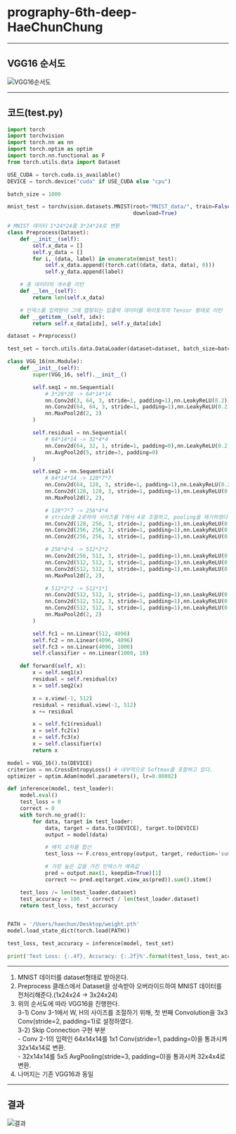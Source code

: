 # prography-6th-deep-HaeChunChung

****

## VGG16 순서도

![VGG16순서도](https://user-images.githubusercontent.com/46519866/75961526-86d80280-5f05-11ea-9585-4dc747d954d1.png)

****

## 코드(test.py)

```Python
import torch
import torchvision
import torch.nn as nn
import torch.optim as optim
import torch.nn.functional as F
from torch.utils.data import Dataset

USE_CUDA = torch.cuda.is_available()
DEVICE = torch.device("cuda" if USE_CUDA else "cpu")

batch_size = 1000

mnist_test = torchvision.datasets.MNIST(root="MNIST_data/", train=False, transform=torchvision.transforms.ToTensor(),
                                        download=True)

# MNIST 데이터 1*24*24를 3*24*24로 변환
class Preprocess(Dataset):
    def __init__(self):
        self.x_data = []
        self.y_data = []
        for i, (data, label) in enumerate(mnist_test):
            self.x_data.append((torch.cat((data, data, data), 0)))
            self.y_data.append(label)

    # 총 데이터의 개수를 리턴
    def __len__(self):
        return len(self.x_data)

    # 인덱스를 입력받아 그에 맵핑되는 입출력 데이터를 파이토치의 Tensor 형태로 리턴
    def __getitem__(self, idx):
        return self.x_data[idx], self.y_data[idx]

dataset = Preprocess()

test_set = torch.utils.data.DataLoader(dataset=dataset, batch_size=batch_size, shuffle=True, drop_last=True)

class VGG_16(nn.Module):
    def __init__(self):
        super(VGG_16, self).__init__()

        self.seq1 = nn.Sequential(
            # 3*28*28 -> 64*14*14
            nn.Conv2d(3, 64, 3, stride=1, padding=1),nn.LeakyReLU(0.2),
            nn.Conv2d(64, 64, 3, stride=1, padding=1),nn.LeakyReLU(0.2),
            nn.MaxPool2d(2, 2)
        )

        self.residual = nn.Sequential(
            # 64*14*14 -> 32*4*4
            nn.Conv2d(64, 32, 1, stride=1, padding=0),nn.LeakyReLU(0.2),
            nn.AvgPool2d(5, stride=3, padding=0)
        )

        self.seq2 = nn.Sequential(
            # 64*14*14 -> 128*7*7
            nn.Conv2d(64, 128, 3, stride=1, padding=1),nn.LeakyReLU(0.2),
            nn.Conv2d(128, 128, 3, stride=1, padding=1),nn.LeakyReLU(0.2),
            nn.MaxPool2d(2, 2),

            # 128*7*7 -> 256*4*4
            # stride를 2로하여 사이즈를 7에서 4로 조절하고, pooling을 제거하였다.
            nn.Conv2d(128, 256, 3, stride=2, padding=1),nn.LeakyReLU(0.2),
            nn.Conv2d(256, 256, 3, stride=1, padding=1),nn.LeakyReLU(0.2),
            nn.Conv2d(256, 256, 3, stride=1, padding=1),nn.LeakyReLU(0.2),

            # 256*4*4 -> 512*2*2
            nn.Conv2d(256, 512, 3, stride=1, padding=1),nn.LeakyReLU(0.2),
            nn.Conv2d(512, 512, 3, stride=1, padding=1),nn.LeakyReLU(0.2),
            nn.Conv2d(512, 512, 3, stride=1, padding=1),nn.LeakyReLU(0.2),
            nn.MaxPool2d(2, 2),

            # 512*2*2 -> 512*1*1
            nn.Conv2d(512, 512, 3, stride=1, padding=1),nn.LeakyReLU(0.2),
            nn.Conv2d(512, 512, 3, stride=1, padding=1),nn.LeakyReLU(0.2),
            nn.Conv2d(512, 512, 3, stride=1, padding=1),nn.LeakyReLU(0.2),
            nn.MaxPool2d(2, 2)
        )

        self.fc1 = nn.Linear(512, 4096)
        self.fc2 = nn.Linear(4096, 4096)
        self.fc3 = nn.Linear(4096, 1000)
        self.classifier = nn.Linear(1000, 10)

    def forward(self, x):
        x = self.seq1(x)
        residual = self.residual(x)
        x = self.seq2(x)

        x = x.view(-1, 512)
        residual = residual.view(-1, 512)
        x += residual

        x = self.fc1(residual)
        x = self.fc2(x)
        x = self.fc3(x)
        x = self.classifier(x)
        return x

model = VGG_16().to(DEVICE)
criterion = nn.CrossEntropyLoss() # 내부적으로 Softmax를 포함하고 있다.
optimizer = optim.Adam(model.parameters(), lr=0.00002)

def inference(model, test_loader):
    model.eval()
    test_loss = 0
    correct = 0
    with torch.no_grad():
        for data, target in test_loader:
            data, target = data.to(DEVICE), target.to(DEVICE)
            output = model(data)

            # 배치 오차를 합산
            test_loss += F.cross_entropy(output, target, reduction='sum').item()

            # 가장 높은 값을 가진 인덱스가 예측값
            pred = output.max(1, keepdim=True)[1]
            correct += pred.eq(target.view_as(pred)).sum().item()

    test_loss /= len(test_loader.dataset)
    test_accuracy = 100. * correct / len(test_loader.dataset)
    return test_loss, test_accuracy


PATH = '/Users/haechun/Desktop/weight.pth'
model.load_state_dict(torch.load(PATH))

test_loss, test_accuracy = inference(model, test_set)

print('Test Loss: {:.4f}, Accuracy: {:.2f}%'.format(test_loss, test_accuracy))
```

****

1. MNIST 데이터를 dataset형태로 받아온다.
2. Preprocess 클래스에서 Dataset을 상속받아 오버라이드하여 MNIST 데이터를 전처리해준다.(1x24x24 -> 3x24x24)
3. 위의 순서도에 따라 VGG16을 진행한다.
<br> 3-1) Conv 3-1에서 W, H의 사이즈를 조절하기 위해, 첫 번째 Convolution을 3x3 Conv(stride=2, padding=1)로 설정하였다.
<br> 3-2) Skip Connection 구현 부분
<br> - Conv 2-1의 입력인 64x14x14를 1x1 Conv(stride=1, padding=0)을 통과시켜 32x14x14로 변환.
<br> - 32x14x14를 5x5 AvgPooling(stride=3, padding=0)을 통과시켜 32x4x4로 변환.
4. 나머지는 기존 VGG16과 동일

****

## 결과

![결과](https://user-images.githubusercontent.com/46519866/75959516-bf75dd00-5f01-11ea-82a9-ed212a321712.png)
